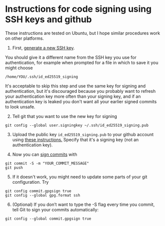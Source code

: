 # Instructions for code signing using SSH keys and github

These instructions are tested on Ubuntu, but I hope similar procedures work on other platforms.

1. First, [generate a new SSH key](https://docs.github.com/en/authentication/connecting-to-github-with-ssh/generating-a-new-ssh-key-and-adding-it-to-the-ssh-agent#generating-a-new-ssh-key).

You should give it a different name from the SSH key you use for authentication, for example when prompted for a file in which to save it you might choose
```
/home/YOU/.ssh/id_ed25519_signing
```

It's acceptable to skip this step and use the same key for signing and authentication, but it's discouraged because you probably want to refresh your authentication key more often than your signing key, and if an authentication key is leaked you don't want all your earlier signed
commits to look unsafe.

2. Tell git that you want to use the new key for signing
```
git config --global user.signingkey ~/.ssh/id_ed25519_signing.pub
```

3. Upload the public key `id_ed25519_signing.pub` to your github account using [these instructions.](https://docs.github.com/en/authentication/connecting-to-github-with-ssh/adding-a-new-ssh-key-to-your-github-account) Specify that it's a signing key (not an authentication key).

4. Now you can [sign commits](https://docs.github.com/en/authentication/managing-commit-signature-verification/signing-commits) with
```
git commit -S -m "YOUR_COMMIT_MESSAGE"
git push

```

5. If it doesn't work, you might need to update some parts of your git configuration. Try
```
git config commit.gpgsign true
git config --global gpg.format ssh
```

6. (Optional) If you don’t want to type the -S flag every time you commit, tell Git to sign your commits automatically:
```
git config --global commit.gpgsign true
```
